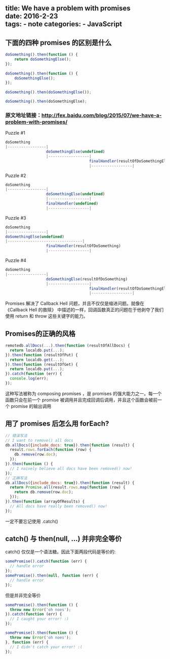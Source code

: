 title: We have a problem with promises  
date: 2016-2-23  
tags:
    - note
categories:
    - JavaScript
---

## 下面的四种 promises 的区别是什么

``` js  
doSomething().then(function () {  
    return doSomethingElse();  
});  
  
doSomething().then(function () {  
    doSomethingElse();  
});  
  
doSomething().then(doSomethingElse());  

doSomething().then(doSomethingElse);
```

<!-- more -->

### 原文地址链接：http://fex.baidu.com/blog/2015/07/we-have-a-problem-with-promises/

Puzzle #1

``` js
doSomething
|-----------------|
                  doSomethingElse(undefined)
                  |------------------|
                                     finalHandler(resultOfDoSomethingElse)
                                     |------------------|
```

Puzzle #2

``` js
doSomething
|-----------------|
                  doSomethingElse(undefined)
                  |------------------|
                  finalHandler(undefined)
                  |------------------|
```

Puzzle #3

``` js
doSomething
|-----------------|
doSomethingElse(undefined)
|---------------------------------|
                  finalHandler(resultOfDoSomething)
                  |------------------|
```

Puzzle #4

``` js
doSomething
|-----------------|
                  doSomethingElse(resultOfDoSomething)
                  |------------------|
                                     finalHandler(resultOfDoSomethingElse)
                                     |------------------|
```

Promises 解决了 Callback Hell 问题，并且不仅仅是缩进问题。就像在 《Callback Hell 的救赎》 中描述的一样，回调函数真正的问题在于他剥夺了我们使用 return 和 throw 这些关键字的能力。

## Promises的正确的风格

``` js
remotedb.allDocs(...).then(function (resultOfAllDocs) {
  return localdb.put(...);
}).then(function (resultOfPut) {
  return localdb.get(...);
}).then(function (resultOfGet) {
  return localdb.put(...);
}).catch(function (err) {
  console.log(err);
}); 
```

这种写法被称为 composing promises ，是 promises 的强大能力之一。每一个函数只会在前一个 promise 被调用并且完成回调后调用，并且这个函数会被前一个 promise 的输出调用

## 用了 promises 后怎么用 forEach?

``` js
// 错误写法
// I want to remove() all docs
db.allDocs({include_docs: true}).then(function (result) {
  result.rows.forEach(function (row) {
    db.remove(row.doc);  
  });
}).then(function () {
  // I naively believe all docs have been removed() now!
});
// 正确写法
db.allDocs({include_docs: true}).then(function (result) {
  return Promise.all(result.rows.map(function (row) {
    return db.remove(row.doc);
  }));
}).then(function (arrayOfResults) {
  // All docs have really been removed() now!
});
```

一定不要忘记使用 .catch()

## catch() 与 then(null, ...) 并非完全等价

catch() 仅仅是一个语法糖。因此下面两段代码是等价的:

``` js
somePromise().catch(function (err) {
  // handle error
});
somePromise().then(null, function (err) {
  // handle error
});
```

但是并非完全等价

``` js
somePromise().then(function () {
  throw new Error('oh noes');
}).catch(function (err) {
  // I caught your error! :)
});

somePromise().then(function () {
  throw new Error('oh noes');
}, function (err) {
  // I didn't catch your error! :(
});
```


<br>